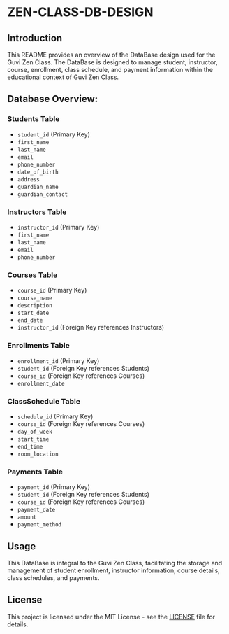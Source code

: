 # ZEN-CLASS-DB-DESIGN

## Introduction

This README provides an overview of the DataBase design used for the Guvi Zen Class.
The DataBase is designed to manage student, instructor, course, enrollment, class schedule, and payment information within the educational context of Guvi Zen Class.

## Database Overview:

### Students Table

- `student_id` (Primary Key)
- `first_name`
- `last_name`
- `email`
- `phone_number`
- `date_of_birth`
- `address`
- `guardian_name`
- `guardian_contact`

### Instructors Table

- `instructor_id` (Primary Key)
- `first_name`
- `last_name`
- `email`
- `phone_number`

### Courses Table

- `course_id` (Primary Key)
- `course_name`
- `description`
- `start_date`
- `end_date`
- `instructor_id` (Foreign Key references Instructors)

### Enrollments Table

- `enrollment_id` (Primary Key)
- `student_id` (Foreign Key references Students)
- `course_id` (Foreign Key references Courses)
- `enrollment_date`

### ClassSchedule Table

- `schedule_id` (Primary Key)
- `course_id` (Foreign Key references Courses)
- `day_of_week`
- `start_time`
- `end_time`
- `room_location`

### Payments Table

- `payment_id` (Primary Key)
- `student_id` (Foreign Key references Students)
- `course_id` (Foreign Key references Courses)
- `payment_date`
- `amount`
- `payment_method`

## Usage

This DataBase is integral to the Guvi Zen Class, facilitating the storage and management of student enrollment, instructor information, course details, class schedules, and payments. 

## License

This project is licensed under the MIT License - see the [LICENSE](LICENSE) file for details.
